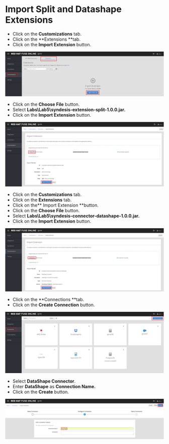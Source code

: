 # Import Split and Datashape Extensions

* Click on the **Customizations** tab.
* Click on the **Extensions **tab.
* Click on the **Import Extension** button.

![](/.gitbook/assets/import-extensions.png)

* Click on the **Choose File** button.
* Select **Labs\Lab5\syndesis-extension-split-1.0.0.jar.**
* Click on the **Import Extension** button.

![](/.gitbook/assets/import-split-extension.png)

* Click on the **Customizations** tab.
* Click on the **Extensions** tab.
* Click on the** Import Extension **button.
* Click on the **Choose File** button.
* Select **Labs\Lab5\syndesis-connector-datashape-1.0.0.jar.**
* Click on the **Import Extension** button.

![](/.gitbook/assets/import-datashape-connector.png)

* Click on the **Connections **tab.
* Click on the **Create Connection** button.

![](/.gitbook/assets/create-connection-datashape1.png)

* Select **DataShape Connector**.
* Enter **DataShape** as **Connection Name.**
* Click on the **Create** button.

![](/.gitbook/assets/create-datashape-connector2.png)

